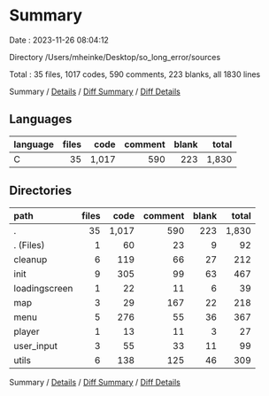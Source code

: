 # Summary

Date : 2023-11-26 08:04:12

Directory /Users/mheinke/Desktop/so_long_error/sources

Total : 35 files,  1017 codes, 590 comments, 223 blanks, all 1830 lines

Summary / [Details](details.md) / [Diff Summary](diff.md) / [Diff Details](diff-details.md)

## Languages
| language | files | code | comment | blank | total |
| :--- | ---: | ---: | ---: | ---: | ---: |
| C | 35 | 1,017 | 590 | 223 | 1,830 |

## Directories
| path | files | code | comment | blank | total |
| :--- | ---: | ---: | ---: | ---: | ---: |
| . | 35 | 1,017 | 590 | 223 | 1,830 |
| . (Files) | 1 | 60 | 23 | 9 | 92 |
| cleanup | 6 | 119 | 66 | 27 | 212 |
| init | 9 | 305 | 99 | 63 | 467 |
| loadingscreen | 1 | 22 | 11 | 6 | 39 |
| map | 3 | 29 | 167 | 22 | 218 |
| menu | 5 | 276 | 55 | 36 | 367 |
| player | 1 | 13 | 11 | 3 | 27 |
| user_input | 3 | 55 | 33 | 11 | 99 |
| utils | 6 | 138 | 125 | 46 | 309 |

Summary / [Details](details.md) / [Diff Summary](diff.md) / [Diff Details](diff-details.md)